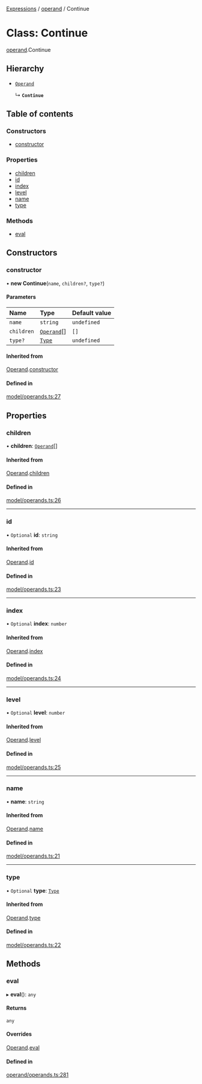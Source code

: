 [Expressions](../README.md) / [operand](../modules/operand.md) / Continue

# Class: Continue

[operand](../modules/operand.md).Continue

## Hierarchy

- [`Operand`](model.Operand.md)

  ↳ **`Continue`**

## Table of contents

### Constructors

- [constructor](operand.Continue.md#constructor)

### Properties

- [children](operand.Continue.md#children)
- [id](operand.Continue.md#id)
- [index](operand.Continue.md#index)
- [level](operand.Continue.md#level)
- [name](operand.Continue.md#name)
- [type](operand.Continue.md#type)

### Methods

- [eval](operand.Continue.md#eval)

## Constructors

### constructor

• **new Continue**(`name`, `children?`, `type?`)

#### Parameters

| Name | Type | Default value |
| :------ | :------ | :------ |
| `name` | `string` | `undefined` |
| `children` | [`Operand`](model.Operand.md)[] | `[]` |
| `type?` | [`Type`](../modules/model.md#type) | `undefined` |

#### Inherited from

[Operand](model.Operand.md).[constructor](model.Operand.md#constructor)

#### Defined in

[model/operands.ts:27](https://github.com/FlavioLionelRita/js-expressions/blob/a373ee9/src/lib/model/operands.ts#L27)

## Properties

### children

• **children**: [`Operand`](model.Operand.md)[]

#### Inherited from

[Operand](model.Operand.md).[children](model.Operand.md#children)

#### Defined in

[model/operands.ts:26](https://github.com/FlavioLionelRita/js-expressions/blob/a373ee9/src/lib/model/operands.ts#L26)

___

### id

• `Optional` **id**: `string`

#### Inherited from

[Operand](model.Operand.md).[id](model.Operand.md#id)

#### Defined in

[model/operands.ts:23](https://github.com/FlavioLionelRita/js-expressions/blob/a373ee9/src/lib/model/operands.ts#L23)

___

### index

• `Optional` **index**: `number`

#### Inherited from

[Operand](model.Operand.md).[index](model.Operand.md#index)

#### Defined in

[model/operands.ts:24](https://github.com/FlavioLionelRita/js-expressions/blob/a373ee9/src/lib/model/operands.ts#L24)

___

### level

• `Optional` **level**: `number`

#### Inherited from

[Operand](model.Operand.md).[level](model.Operand.md#level)

#### Defined in

[model/operands.ts:25](https://github.com/FlavioLionelRita/js-expressions/blob/a373ee9/src/lib/model/operands.ts#L25)

___

### name

• **name**: `string`

#### Inherited from

[Operand](model.Operand.md).[name](model.Operand.md#name)

#### Defined in

[model/operands.ts:21](https://github.com/FlavioLionelRita/js-expressions/blob/a373ee9/src/lib/model/operands.ts#L21)

___

### type

• `Optional` **type**: [`Type`](../modules/model.md#type)

#### Inherited from

[Operand](model.Operand.md).[type](model.Operand.md#type)

#### Defined in

[model/operands.ts:22](https://github.com/FlavioLionelRita/js-expressions/blob/a373ee9/src/lib/model/operands.ts#L22)

## Methods

### eval

▸ **eval**(): `any`

#### Returns

`any`

#### Overrides

[Operand](model.Operand.md).[eval](model.Operand.md#eval)

#### Defined in

[operand/operands.ts:281](https://github.com/FlavioLionelRita/js-expressions/blob/a373ee9/src/lib/operand/operands.ts#L281)
